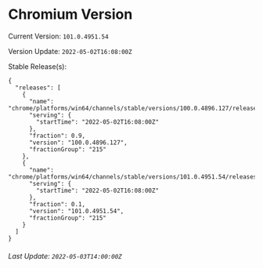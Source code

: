 # Chromium Version

Current Version: `101.0.4951.54`

Version Update: `2022-05-02T16:08:00Z`

Stable Release(s):
```
{
  "releases": [
    {
      "name": "chrome/platforms/win64/channels/stable/versions/100.0.4896.127/releases/1651507680",
      "serving": {
        "startTime": "2022-05-02T16:08:00Z"
      },
      "fraction": 0.9,
      "version": "100.0.4896.127",
      "fractionGroup": "215"
    },
    {
      "name": "chrome/platforms/win64/channels/stable/versions/101.0.4951.54/releases/1651507680",
      "serving": {
        "startTime": "2022-05-02T16:08:00Z"
      },
      "fraction": 0.1,
      "version": "101.0.4951.54",
      "fractionGroup": "215"
    }
  ]
}
```

###### Last Update: `2022-05-03T14:00:00Z`
